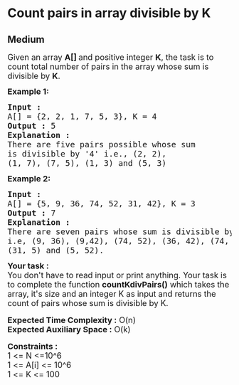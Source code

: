 # Count pairs in array divisible by K
##  Medium 
<div class="problem-statement">
                <p></p><p><span style="font-size:18px">Given an array&nbsp;<strong>A[]&nbsp;</strong>and positive integer&nbsp;<strong>K</strong>, the task is to count total number of pairs in the array whose sum is divisible by&nbsp;<strong>K</strong>.</span></p>

<p><span style="font-size:18px"><strong>Example 1:</strong></span></p>

<pre style="position: relative;"><span style="font-size:18px"><strong>Input :</strong> 
A[] = {2, 2, 1, 7, 5, 3}, K = 4
<strong>Output :</strong> 5
<strong>Explanation : </strong>
There are five pairs possible whose sum
is divisible by '4' i.e., (2, 2), 
(1, 7), (7, 5), (1, 3) and (5, 3)</span><div class="open_grepper_editor" title="Edit &amp; Save To Grepper"></div></pre>

<p><span style="font-size:18px"><strong>Example 2:</strong></span></p>

<pre style="position: relative;"><span style="font-size:18px"><strong>Input :</strong> 
A[] = {5, 9, 36, 74, 52, 31, 42}, K = 3
<strong>Output :</strong> 7 
<strong>Explanation : </strong>
There are seven pairs whose sum is divisible by 3, 
i.e, (9, 36), (9,42), </span><span style="font-size:18px">(74, 52), (36, 42), (74, 31), 
(31, 5) and (5, 52).
</span><div class="open_grepper_editor" title="Edit &amp; Save To Grepper"></div></pre>

<div><span style="font-size:18px"><strong>Your task :</strong></span></div>

<div><span style="font-size:18px">You don't have to read input or print anything. Your task is to complete the function <strong>countKdivPairs()</strong> which takes the array, it's size and an integer K as input and returns the count of pairs whose sum is divisible by K.</span></div>

<div>&nbsp;</div>

<div><span style="font-size:18px"><strong>Expected Time Complexity :</strong> O(n)</span></div>

<div><span style="font-size:18px"><strong>Expected Auxiliary Space :</strong> O(k)</span></div>

<div>&nbsp;</div>

<div><span style="font-size:18px"><strong>Constraints :</strong></span></div>

<div><span style="font-size:18px">1 &lt;= N &lt;=10^6</span></div>

<div><span style="font-size:18px">1 &lt;= A[i] &lt;= 10^6</span></div>

<div><span style="font-size:18px">1 &lt;= K &lt;= 100</span></div>
 <p></p>
            </div>